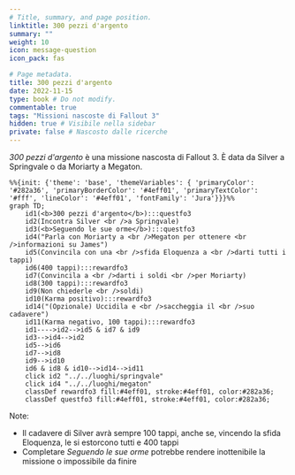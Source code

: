 ```yaml
---
# Title, summary, and page position.
linktitle: 300 pezzi d'argento
summary: ""
weight: 10
icon: message-question
icon_pack: fas

# Page metadata.
title: 300 pezzi d'argento
date: 2022-11-15
type: book # Do not modify.
commentable: true
tags: "Missioni nascoste di Fallout 3"
hidden: true # Visibile nella sidebar
private: false # Nascosto dalle ricerche
---
```


*300 pezzi d'argento* è una missione nascosta di Fallout 3. È data da Silver a Springvale o da Moriarty a Megaton.



```mermaid
%%{init: {'theme': 'base', 'themeVariables': { 'primaryColor': '#282a36', 'primaryBorderColor': '#4eff01', 'primaryTextColor': '#fff', 'lineColor': '#4eff01', 'fontFamily': 'Jura'}}}%%
graph TD;
    id1(<b>300 pezzi d'argento</b>):::questfo3
    id2(Incontra Silver <br />a Springvale)
    id3(<b>Seguendo le sue orme</b>):::questfo3
    id4("Parla con Moriarty a <br />Megaton per ottenere <br />informazioni su James")
    id5(Convincila con una <br />sfida Eloquenza a <br />darti tutti i tappi)
    id6(400 tappi):::rewardfo3
    id7(Convincila a <br />darti i soldi <br />per Moriarty)
    id8(300 tappi):::rewardfo3
    id9(Non chiederle <br />soldi) 
    id10(Karma positivo):::rewardfo3
    id14("(Opzionale) Uccidila e <br />saccheggia il <br />suo cadavere")
    id11(Karma negativo, 100 tappi):::rewardfo3
    id1---->id2-->id5 & id7 & id9
    id3-->id4-->id2
    id5-->id6
    id7-->id8
    id9-->id10
    id6 & id8 & id10-->id14-->id11
    click id2 "../../luoghi/springvale"
    click id4 "../../luoghi/megaton"
    classDef rewardfo3 fill:#4eff01, stroke:#4eff01, color:#282a36;
    classDef questfo3 fill:#4eff01, stroke:#4eff01, color:#282a36;
```



Note:
- Il cadavere di Silver avrà sempre 100 tappi, anche se, vincendo la sfida Eloquenza, le si estorcono tutti e 400 tappi
- Completare *Seguendo le sue orme* potrebbe rendere inottenibile la missione o impossibile da finire
